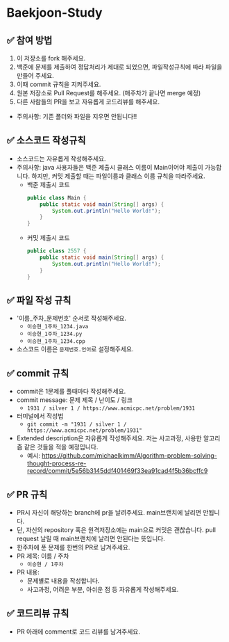 # Baekjoon-Study
## ✅ 참여 방법
1. 이 저장소를 fork 해주세요.
2. 백준에 문제를 제출하여 정답처리가 제대로 되었으면, 파일작성규칙에 따라 파일을 만들어 주세요.
3. 이때 commit 규칙을 지켜주세요.
4. 원본 저장소로 Pull Request를 해주세요. (매주차가 끝나면 merge 예정)
5. 다른 사람들의 PR을 보고 자유롭게 코드리뷰를 해주세요.
- 주의사항: 기존 폴더와 파일을 지우면 안됩니다!!

## ✅ 소스코드 작성규칙
- 소스코드는 자유롭게 작성해주세요.
- 주의사항: java 사용자들은 백준 제출시 클래스 이름이 Main이어야 제출이 가능합니다. 하지만, 커밋 제출할 때는 파일이름과 클래스 이름 규칙을 따라주세요.
  - 백준 제출시 코드
    ```java
    public class Main {
        public static void main(String[] args) {
            System.out.println("Hello World!");
        }
    }
    ```
  - 커밋 제출시 코드
    ```java
    public class 2557 {
        public static void main(String[] args) {
            System.out.println("Hello World!");
        }
    }
    ```

## ✅ 파일 작성 규칙
- '이름_주차_문제번호' 순서로 작성해주세요.
  - `이승현_1주차_1234.java`
  - `이승현_1주차_1234.py`
  - `이승현_1주차_1234.cpp`
- 소스코드 이름은 `문제번호.언어`로 설정해주세요.

## ✅ commit 규칙
- commit은 1문제를 풀때마다 작성해주세요.
- commit message: 문제 제목 / 난이도 / 링크
  - `1931 / silver 1 / https://www.acmicpc.net/problem/1931`
- 터미널에서 작성법
  - `git commit -m "1931 / silver 1 / https://www.acmicpc.net/problem/1931"`
- Extended description은 자유롭게 작성해주세요. 저는 사고과정, 사용한 알고리즘 같은 것들을 적을 예정입니다.
  - 예시: https://github.com/michaelkimm/Algorithm-problem-solving-thought-process-re-record/commit/5e56b3145ddf401469f33ea91cad4f5b36bcffc9

## ✅ PR 규칙
- PR시 자신이 해당하는 branch에 pr을 날려주세요. main브랜치에 날리면 안됩니다.
- 단, 자신의 repository 혹은 원격저장소에는 main으로 커밋은 괜찮습니다. pull request 날릴 때 main브랜치에 날리면 안된다는 뜻입니다.
- 한주차에 푼 문제를 한번의 PR로 남겨주세요.
- PR 제목: 이름 / 주차 
  - `이승현 / 1주차`
- PR 내용:
  - 문제별로 내용을 작성합니다.
  - 사고과정, 어려운 부분, 아쉬운 점 등 자유롭게 작성해주세요.

## ✅ 코드리뷰 규칙
- PR 아래에 comment로 코드 리뷰를 남겨주세요.
